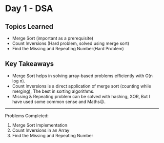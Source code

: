 # Day 1 - DSA 

##  Topics Learned
- Merge Sort (important as a prerequisite)
- Count Inversions (Hard problem, solved using merge sort)
- Find the Missing and Repeating Number(Hard Problem)

##  Key Takeaways
- Merge Sort helps in solving array-based problems efficiently with O(n log n).
- Count Inversions is a direct application of merge sort (counting while merging), The best in sorting algorithms.
- Missing & Repeating problem can be solved with hashing, XOR, But I have used some common sense and Maths😉.

---
 Problems Completed:
1. Merge Sort Implementation
2. Count Inversions in an Array
3. Find the Missing and Repeating Number
